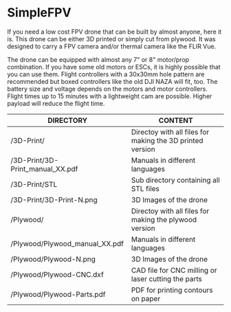 # SimpleFPV

If you need a low cost FPV drone that can be built by almost anyone, here it is.
This drone can be either 3D printed or simply cut from plywood. It was designed to carry a FPV camera and/or thermal camera like the FLIR Vue.

The drone can be equipped with almost any 7" or 8" motor/prop combination. If you have some old motors or ESCs, it is highly possible that you can use them. Flight controllers with a 30x30mm hole pattern are recommended but boxed controllers like the old DJI NAZA will fit, too. The battery size and voltage depends on the motors and motor controllers. Flight times up to 15 minutes with a lightweight cam are possible. Higher payload will reduce the flight time.

DIRECTORY                        | CONTENT
---------------------------------|----------------------------------------------------------
/3D-Print/                       | Directoy with all files for making the 3D printed version
/3D-Print/3D-Print_manual_XX.pdf | Manuals in different languages
/3D-Print/STL                    | Sub directory containing all STL files
/3D-Print/3D-Print-N.png         | 3D Images of the drone
/Plywood/                        | Directoy with all files for making the plywood version
/Plywood/Plywood_manual_XX.pdf   | Manuals in different languages
/Plywood/Plywood-N.png           | 3D Images of the drone
/Plywood/Plywood-CNC.dxf         | CAD file for CNC milling or laser cutting the parts
/Plywood/Plywood-Parts.pdf       | PDF for printing contours on paper